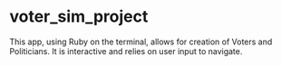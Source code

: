 # voter_sim_project

This app, using Ruby on the terminal, allows for creation of Voters and Politicians.
It is interactive and relies on user input to navigate.
